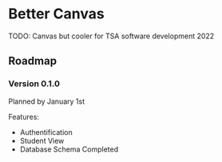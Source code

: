 # Better Canvas

TODO: Canvas but cooler for TSA software development 2022

## Roadmap

### Version 0.1.0
Planned by January 1st

Features:
- Authentification
- Student View
- Database Schema Completed
